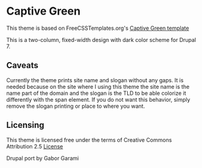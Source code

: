 Captive Green
=============

This theme is based on FreeCSSTemplates.org's [Captive Green template](http://www.freecsstemplates.org/preview/captivegreen/)

This is a two-column, fixed-width design with dark color scheme for Drupal 7.


Caveats
-------

Currently the theme prints site name and slogan without any gaps. It is needed because on the site where 
I using this theme the site name is the name part of the domain and the slogan is the TLD to be able 
colorize it differently with the span element. 
If you do not want this behavior, simply remove the slogan printing or place to where you want.

Licensing
---------

This theme is licensed free under the terms of Creative Commons Attribution 2.5 [License](http://creativecommons.org/licenses/by/3.0/)

Drupal port by Gabor Garami
